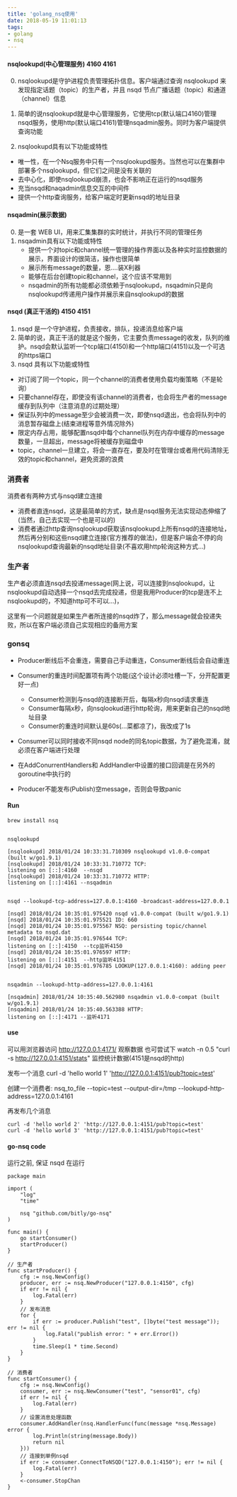 ```yaml
---
title: 'golang_nsq使用'
date: 2018-05-19 11:01:13
tags:
- golang
- nsq
---
```




#### nsqlookupd(中心管理服务)  4160 4161
0. nsqlookupd是守护进程负责管理拓扑信息。客户端通过查询 nsqlookupd 来发现指定话题（topic）的生产者，并且 nsqd 节点广播话题（topic）和通道（channel）信息

1. 简单的说nsqlookupd就是中心管理服务，它使用tcp(默认端口4160)管理nsqd服务，使用http(默认端口4161)管理nsqadmin服务。同时为客户端提供查询功能

2. nsqlookupd具有以下功能或特性

* 唯一性，在一个Nsq服务中只有一个nsqlookupd服务。当然也可以在集群中部署多个nsqlookupd，但它们之间是没有关联的
* 去中心化，即使nsqlookupd崩溃，也会不影响正在运行的nsqd服务
* 充当nsqd和naqadmin信息交互的中间件
* 提供一个http查询服务，给客户端定时更新nsqd的地址目录 

<!-- more -->

#### nsqadmin(展示数据)

0. 是一套 WEB UI，用来汇集集群的实时统计，并执行不同的管理任务
1. nsqadmin具有以下功能或特性
    * 提供一个对topic和channel统一管理的操作界面以及各种实时监控数据的展示，界面设计的很简洁，操作也很简单
    * 展示所有message的数量，恩....装X利器
    * 能够在后台创建topic和channel，这个应该不常用到
    * nsqadmin的所有功能都必须依赖于nsqlookupd，nsqadmin只是向nsqlookupd传递用户操作并展示来自nsqlookupd的数据


#### nsqd (真正干活的)  4150 4151

1. nsqd 是一个守护进程，负责接收，排队，投递消息给客户端
2. 简单的说，真正干活的就是这个服务，它主要负责message的收发，队列的维护。nsqd会默认监听一个tcp端口(4150)和一个http端口(4151)以及一个可选的https端口
3. nsqd 具有以下功能或特性

* 对订阅了同一个topic，同一个channel的消费者使用负载均衡策略（不是轮询）
* 只要channel存在，即使没有该channel的消费者，也会将生产者的message缓存到队列中（注意消息的过期处理）
* 保证队列中的message至少会被消费一次，即使nsqd退出，也会将队列中的消息暂存磁盘上(结束进程等意外情况除外)
* 限定内存占用，能够配置nsqd中每个channel队列在内存中缓存的message数量，一旦超出，message将被缓存到磁盘中
* topic，channel一旦建立，将会一直存在，要及时在管理台或者用代码清除无效的topic和channel，避免资源的浪费

### 消费者

消费者有两种方式与nsqd建立连接

* 消费者直连nsqd，这是最简单的方式，缺点是nsqd服务无法实现动态伸缩了(当然，自己去实现一个也是可以的)  
* 消费者通过http查询nsqlookupd获取该nsqlookupd上所有nsqd的连接地址，然后再分别和这些nsqd建立连接(官方推荐的做法)，但是客户端会不停的向nsqlookupd查询最新的nsqd地址目录(不喜欢用http轮询这种方式...)

### 生产者
生产者必须直连nsqd去投递message(网上说，可以连接到nsqlookupd，让nsqlookupd自动选择一个nsqd去完成投递，但是我用Producer的tcp是连不上nsqlookupd的，不知道http可不可以...)，

这里有一个问题就是如果生产者所连接的nsqd炸了，那么message就会投递失败，所以在客户端必须自己实现相应的备用方案

### gonsq

* Producer断线后不会重连，需要自己手动重连，Consumer断线后会自动重连
* Consumer的重连时间配置项有两个功能(这个设计必须吐槽一下，分开配置更好一点)

    * Consumer检测到与nsqd的连接断开后，每隔x秒向nsqd请求重连
    * Consumer每隔x秒，向nsqlookud进行http轮询，用来更新自己的nsqd地址目录
    * Consumer的重连时间默认是60s(...菜都凉了)，我改成了1s
* Consumer可以同时接收不同nsqd node的同名topic数据，为了避免混淆，就必须在客户端进行处理
* 在AddConurrentHandlers和 AddHandler中设置的接口回调是在另外的goroutine中执行的
* Producer不能发布(Publish)空message，否则会导致panic

#### Run

```
brew install nsq


nsqlookupd

[nsqlookupd] 2018/01/24 10:33:31.710309 nsqlookupd v1.0.0-compat (built w/go1.9.1)
[nsqlookupd] 2018/01/24 10:33:31.710772 TCP:
listening on [::]:4160  --nsqd
[nsqlookupd] 2018/01/24 10:33:31.710772 HTTP: 
listening on [::]:4161 --nsqadmin


nsqd --lookupd-tcp-address=127.0.0.1:4160 -broadcast-address=127.0.0.1

[nsqd] 2018/01/24 10:35:01.975420 nsqd v1.0.0-compat (built w/go1.9.1)
[nsqd] 2018/01/24 10:35:01.975521 ID: 660
[nsqd] 2018/01/24 10:35:01.975567 NSQ: persisting topic/channel metadata to nsqd.dat
[nsqd] 2018/01/24 10:35:01.976544 TCP: 
listening on [::]:4150  --tcp监听4150
[nsqd] 2018/01/24 10:35:01.976597 HTTP: 
listening on [::]:4151  --http监听4151
[nsqd] 2018/01/24 10:35:01.976785 LOOKUP(127.0.0.1:4160): adding peer


nsqadmin --lookupd-http-address=127.0.0.1:4161

[nsqadmin] 2018/01/24 10:35:40.562980 nsqadmin v1.0.0-compat (built w/go1.9.1)
[nsqadmin] 2018/01/24 10:35:40.563388 HTTP: 
listening on [::]:4171 --监听4171
```

#### use

可以用浏览器访问 http://127.0.0.1:4171/ 观察数据
也可尝试下 watch -n 0.5 "curl -s http://127.0.0.1:4151/stats" 监控统计数据(4151是nsqd的http)


发布一个消息 
curl -d 'hello world 1' 'http://127.0.0.1:4151/pub?topic=test'

创建一个消费者:
nsq_to_file --topic=test --output-dir=/tmp --lookupd-http-address=127.0.0.1:4161


再发布几个消息

```
curl -d 'hello world 2' 'http://127.0.0.1:4151/pub?topic=test'
curl -d 'hello world 3' 'http://127.0.0.1:4151/pub?topic=test'
```

#### go-nsq code

运行之前, 保证 nsqd 在运行

```
package main

import (
	"log"
	"time"

	nsq "github.com/bitly/go-nsq"
)

func main() {
	go startConsumer()
	startProducer()
}

// 生产者
func startProducer() {
	cfg := nsq.NewConfig()
	producer, err := nsq.NewProducer("127.0.0.1:4150", cfg)
	if err != nil {
		log.Fatal(err)
	}
	// 发布消息
	for {
		if err := producer.Publish("test", []byte("test message")); err != nil {
			log.Fatal("publish error: " + err.Error())
		}
		time.Sleep(1 * time.Second)
	}
}

// 消费者
func startConsumer() {
	cfg := nsq.NewConfig()
	consumer, err := nsq.NewConsumer("test", "sensor01", cfg)
	if err != nil {
		log.Fatal(err)
	}
	// 设置消息处理函数
	consumer.AddHandler(nsq.HandlerFunc(func(message *nsq.Message) error {
		log.Println(string(message.Body))
		return nil
	}))
	// 连接到单例nsqd
	if err := consumer.ConnectToNSQD("127.0.0.1:4150"); err != nil {
		log.Fatal(err)
	}
	<-consumer.StopChan
}

```

